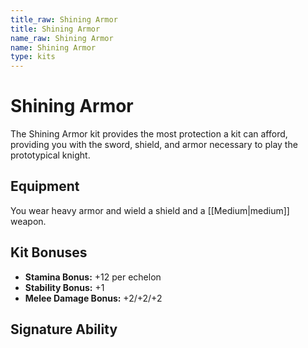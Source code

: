 ```yaml
---
title_raw: Shining Armor
title: Shining Armor
name_raw: Shining Armor
name: Shining Armor
type: kits
---
```


# Shining Armor

The Shining Armor kit provides the most protection a kit can afford, providing you with the sword, shield, and armor necessary to play the prototypical knight.

## Equipment

You wear heavy armor and wield a shield and a [[Medium|medium]] weapon.

## Kit Bonuses

- **Stamina Bonus:** +12 per echelon
- **Stability Bonus:** +1
- **Melee Damage Bonus:** +2/+2/+2

## Signature Ability
